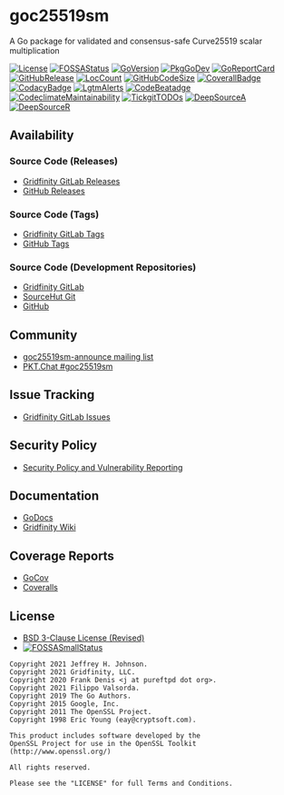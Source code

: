 # goc25519sm

A Go package for validated and consensus-safe Curve25519 scalar multiplication

[![License](https://img.shields.io/badge/License-BSD%203--Clause-blue.svg)](https://github.com/gridfinity/goc25519sm/blob/master/LICENSE)
[![FOSSAStatus](https://app.fossa.com/api/projects/git%2Bgithub.com%2Fgridfinity%2Fgoc25519sm.svg?type=shield)](https://app.fossa.com/projects/git%2Bgithub.com%2Fgridfinity%2Fgoc25519sm?ref=badge_shield)
[![GoVersion](https://img.shields.io/github/go-mod/go-version/gridfinity/goc25519sm.svg)](https://github.com/gridfinity/goc25519sm/blob/master/go.mod)
[![PkgGoDev](https://pkg.go.dev/badge/github.com/gridfinity/goc25519sm)](https://pkg.go.dev/github.com/gridfinity/goc25519sm)
[![GoReportCard](https://goreportcard.com/badge/github.com/gridfinity/goc25519sm)](https://goreportcard.com/report/github.com/gridfinity/goc25519sm)
[![GitHubRelease](https://img.shields.io/github/release/gridfinity/goc25519sm.svg)](https://github.com/gridfinity/goc25519sm/releases/)
[![LocCount](https://img.shields.io/tokei/lines/github/gridfinity/goc25519sm.svg)](https://github.com/XAMPPRocky/tokei)
[![GitHubCodeSize](https://img.shields.io/github/languages/code-size/gridfinity/goc25519sm.svg)](https://github.com/gridfinity/goc25519sm)
[![CoverallBadge](https://coveralls.io/repos/github/gridfinity/goc25519sm/badge.svg?branch=master)](https://coveralls.io/github/gridfinity/goc25519sm?branch=master)
[![CodacyBadge](https://api.codacy.com/project/badge/Grade/1554a9e30cff45aa80635c1e00dafa9e)](https://app.codacy.com/gh/gridfinity/goc25519sm)
[![LgtmAlerts](https://img.shields.io/lgtm/alerts/g/gridfinity/goc25519sm.svg?logo=lgtm&logoWidth=18)](https://lgtm.com/projects/g/gridfinity/goc25519sm/alerts/)
[![CodeBeatadge](https://codebeat.co/badges/ff68217a-76ec-467c-8ecd-c49c4491c6ae)](https://codebeat.co/projects/github-com-gridfinity-goc25519sm-master)
[![CodeclimateMaintainability](https://api.codeclimate.com/v1/badges/bbc4379b8c69ca2693e6/maintainability)](https://codeclimate.com/github/gridfinity/goc25519sm/maintainability)
[![TickgitTODOs](https://img.shields.io/endpoint?url=https://api.tickgit.com/badge?repo=github.com/gridfinity/goc25519sm)](https://www.tickgit.com/browse?repo=github.com/gridfinity/goc25519sm)
[![DeepSourceA](https://deepsource.io/gh/gridfinity/goc25519sm.svg/?label=active+issues)](https://deepsource.io/gh/gridfinty/goc25519sm/?ref=repository-badge)
[![DeepSourceR](https://deepsource.io/gh/gridfinity/goc25519sm.svg/?label=resolved+issues)](https://deepsource.io/gh/gridfinty/goc25519sm/?ref=repository-badge)

## Availability

### Source Code (Releases)

- [Gridfinity GitLab Releases](https://gitlab.gridfinity.com/jeff/goc25519sm/-/releases/)
- [GitHub Releases](https://github.com/gridfinity/goc25519sm/releases/)

### Source Code (Tags)

- [Gridfinity GitLab Tags](https://gitlab.gridfinity.com/jeff/goc25519sm/-/tags/)
- [GitHub Tags](https://github.com/gridfinity/goc25519sm/tags/)

### Source Code (Development Repositories)

- [Gridfinity GitLab](https://gitlab.gridfinity.com/jeff/goc25519sm)
- [SourceHut Git](https://git.sr.ht/~trn/goc25519sm)
- [GitHub](https://github.com/gridfinity/goc25519sm)

## Community

- [goc25519sm-announce mailing list](https://lists.sr.ht/~trn/goc25519sm-announce)
- [PKT.Chat #goc25519sm](https://pkt.chat/pkt/channels/goc25519sm)

## Issue Tracking

- [Gridfinity GitLab Issues](https://gitlab.gridfinity.com/jeff/goc25519sm/-/issues)

## Security Policy

- [Security Policy and Vulnerability Reporting](https://github.com/gridfinity/goc25519sm/blob/master/SECURITY.md)

## Documentation

- [GoDocs](https://go.gridfinity.dev/goc25519sm)
- [Gridfinity Wiki](https://wiki.gridfinity.com/wiki?name=goc25519sm)

## Coverage Reports

- [GoCov](https://pktdist.gridfinity.com/coverage/goc25519sm/)
- [Coveralls](https://coveralls.io/github/gridfinity/goc25519sm)

## License

- [BSD 3-Clause License (Revised)](<https://tldrlegal.com/license/bsd-3-clause-license-(revised)>)
- [![FOSSASmallStatus](https://app.fossa.com/api/projects/git%2Bgithub.com%2Fgridfinity%2Fgoc25519sm.svg?type=small)](https://app.fossa.com/projects/git%2Bgithub.com%2Fgridfinity%2Fgoc25519sm?ref=badge_small)

```text
Copyright 2021 Jeffrey H. Johnson.
Copyright 2021 Gridfinity, LLC.
Copyright 2020 Frank Denis <j at pureftpd dot org>.
Copyright 2021 Filippo Valsorda.
Copyright 2019 The Go Authors.
Copyright 2015 Google, Inc.
Copyright 2011 The OpenSSL Project.
Copyright 1998 Eric Young (eay@cryptsoft.com).

This product includes software developed by the
OpenSSL Project for use in the OpenSSL Toolkit
(http://www.openssl.org/)

All rights reserved.

Please see the "LICENSE" for full Terms and Conditions.
```
